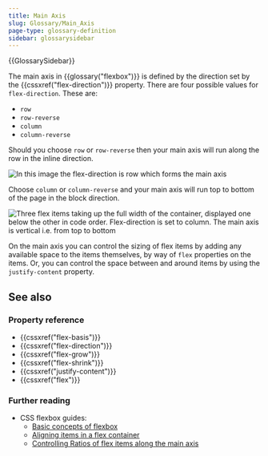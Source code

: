 ```yaml
---
title: Main Axis
slug: Glossary/Main_Axis
page-type: glossary-definition
sidebar: glossarysidebar
---
```


{{GlossarySidebar}}

The main axis in {{glossary("flexbox")}} is defined by the direction set by the {{cssxref("flex-direction")}} property. There are four possible values for `flex-direction`. These are:

- `row`
- `row-reverse`
- `column`
- `column-reverse`

Should you choose `row` or `row-reverse` then your main axis will run along the row in the inline direction.

![In this image the flex-direction is row which forms the main axis](basics1.png)

Choose `column` or `column-reverse` and your main axis will run top to bottom of the page in the block direction.

![Three flex items taking up the full width of the container, displayed one below the other in code order. Flex-direction is set to column. The main axis is vertical i.e. from top to bottom](basics2.png)

On the main axis you can control the sizing of flex items by adding any available space to the items themselves, by way of `flex` properties on the items. Or, you can control the space between and around items by using the `justify-content` property.

## See also

### Property reference

- {{cssxref("flex-basis")}}
- {{cssxref("flex-direction")}}
- {{cssxref("flex-grow")}}
- {{cssxref("flex-shrink")}}
- {{cssxref("justify-content")}}
- {{cssxref("flex")}}

### Further reading

- CSS flexbox guides:
  - [Basic concepts of flexbox](/en-US/docs/Web/CSS/CSS_flexible_box_layout/Basic_concepts_of_flexbox)
  - [Aligning items in a flex container](/en-US/docs/Web/CSS/CSS_flexible_box_layout/Aligning_items_in_a_flex_container)
  - [Controlling Ratios of flex items along the main axis](/en-US/docs/Web/CSS/CSS_flexible_box_layout/Controlling_ratios_of_flex_items_along_the_main_axis)
